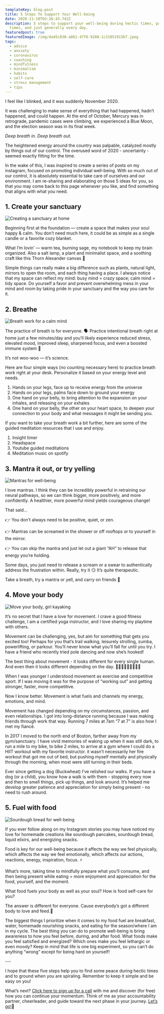 ```yaml
---
templateKey: blog-post
title: 5 Steps To Support Your Well-being
date: 2020-11-10T03:26:43.742Z
description: 5 steps to support your well-being during hectic times, pandemic
  times, and just generally every day.
featuredpost: true
featuredImage: /img/da45c030-a061-47f6-9288-1c31051915b7.jpeg
tags:
  - advice
  - anxiety
  - coronavirus
  - coaching
  - mindfulness
  - minimalism
  - habits
  - self-care
  - stress management
  - tips
---
```

I feel like I blinked, and it was suddenly November 2020.

It was challenging to make sense of everything that had happened, hadn’t happened, and could happen. At the end of October, Mercury was in retrograde, pandemic cases were climbing, we experienced a Blue Moon, and the election season was in its final week.

*Deep breath in. Deep breath out.*

The heightened energy around the country was palpable, catalyzed mostly by things out of our control. The overused word of 2020 - uncertainty - seemed exactly fitting for the time.



In the wake of this, I was inspired to create a series of posts on my instagram, focused on promoting individual well-being. With so much out of our control, it is absolutely essential to take care of ourselves and our environment. I am re-sharing and elaborating on those 5 ideas for you, so that you may come back to this page whenever you like, and find something that aligns with what you need.

## 1. Create your sanctuary

![Creating a sanctuary at home](/img/create-your-sanctuary.jpg "At home sanctuary ")

Beginning first at the foundation — create a space that makes your soul happy & calm. You don’t need much here, it could be as simple as a single candle or a favorite cozy blanket.

What I’m lovin’ — warm tea, burning sage, my notebook to keep my brain organized. Also a salt lamp, a plant and minimalist space, and a soothing craft like this Thorn Alexander canvas 💛

Simple things can really make a big difference such as plants, natural light, mirrors to open the room, and each thing having a place. I always notice that my space can reflect my mind: busy mind = crazy space; calm mind = tidy space. Do yourself a favor and prevent overwhelming mess in your mind and room by taking pride in your sanctuary and the way you care for it.

## 2. Breathe

![Breath work for a calm mind ](/img/breathing-calming-stress-relief.jpg "Breath work for a calm mind ")

The practice of breath is for everyone. 🗣 Practice intentional breath right at home just a few minutes/day and you’ll likely experience reduced stress, elevated mood, improved sleep, sharpened focus, and even a boosted immune system 🦠

It’s not woo-woo — it’s science.

Here are four simple ways (no counting necessary here) to practice breath work right at your desk. Personalize it based on your energy level and needs.

1. Hands on your legs, face up to receive energy from the universe
2. Hands on your legs, palms face down to ground your energy
3. One hand on your belly, to bring attention to the expansion on your inhales, and releasing on your exhales
4. One hand on your belly, the other on your heart space, to deepen your connection to your body and what messages it might be sending you.

If you want to take your breath work a bit further, here are some of the guided meditation resources that I use and enjoy.

1. Insight timer
2. Headspace
3. Youtube guided meditations
4. Meditation music on spotify

## 3. Mantra it out, or try yelling

![Mantras for well-being](/img/mantra-it-out.jpeg "Mantra it out")

I love mantras. I think they can be incredibly powerful in retraining our neural pathways, so we can think bigger, more positively, and more confidently. A healthier, more powerful mind yields courageous change!

That said…

👉 You don’t always need to be positive, quiet, or zen.

👉 Mantras can be screamed in the shower or off rooftops or to yourself in the mirror.

👉 You can skip the mantra and just let out a giant “AH” to release that energy you’re holding.

Some days, you just need to release a scream or a swear to authentically address the frustration within. Really, try it 😏 It’s quite therapeutic.

Take a breath, try a mantra or yell, and carry on friends 💛

## 4. Move your body

![Move your body, girl kayaking](/img/sheila-kayaking-movement.jpg "Kayaking")

It’s no secret that I have a love for movement. I crave a good fitness challenge, I am a certified yoga instructor, and I love sharing my playtime with others.

Movement can be challenging, yes, but aim for something that gets you excited too! Perhaps for you that’s trail walking, leisurely strolling, zumba, powerlifting, or parkour. You’ll never know what you’ll fall for until you try. I have a friend who recently tried pole dancing and now she’s hooked!

The best thing about movement - it looks different for every single human. And even then it looks different depending on the day. 🏃🏻‍♀️🤸🏻‍♂️🚴🏻‍♀️

When I was younger I understood movement as exercise and competitive sport. If I was moving it was for the purpose of “working out” and getting stronger, faster, more competitive.

Now I know better. Movement is what fuels and channels my energy, emotions, and mind.

Movement has changed depending on my circumstances, passion, and even relationships. I got into long-distance running because I was making friends through work that way. Running 7 miles at 7am “7 at 7” is also how I met my fiancé.

In 2017 I moved to the north end of Boston, farther away from my gym/sanctuary. I have vivid memories of waking up when it was still dark, to run a mile to my bike, to bike 2 miles, to arrive at a gym where I could do a HIIT workout with my favorite instructor. it wasn’t necessarily her fire workout that got me out of bed, but pushing myself mentally and physically through the morning, when most were still turning in their beds.

Ever since getting a dog (Buckwheat) I’ve relished our walks. If you have a dog (or a child), you know how a walk is with them - stopping every now and then to smell things, pick up things, and look around. It’s helped me develop greater patience and appreciation for simply being present - no need to rush around.

## 5. Fuel with food

![Sourdough bread for well-being](/img/sourdough-food-fuel.jpeg "Sourdough bread loaf")

If you ever follow along on my Instagram stories you may have noticed my love for homemade creations like sourdough pancakes, sourdough bread, liquid elixirs, and energizing snacks.

Food is key for our well-being because it affects the way we feel physically, which affects the way we feel emotionally, which affects our actions, reactions, energy, inspiration, focus. ⚡️

What’s more, taking time to mindfully prepare what you’ll consume, and then being present while eating = more enjoyment and appreciation for the food, yourself, and the moment.

What food fuels your body as well as your soul? How is food self-care for you?

The answer is different for everyone. Cause everybody’s got a different body to love and feed.🤍

The biggest things I prioritize when it comes to my food fuel are breakfast, water, homemade nourishing snacks, and eating for the season/where I am in my cycle. The best thing you can do to promote well-being is bring awareness to how you feel before, during, and after food. What foods make you feel satisfied and energized? Which ones make you feel lethargic or even moody? Keep in mind that life is one big experiment, so you can’t do anything “wrong” except for being hard on yourself!

\---

I hope that these five steps help you to find some peace during hectic times and to ground when you are spiraling. Remember to keep it simple and be easy on you!

What’s next? [Click here to sign up for a call](https://www.sheilaanne.com/book/exploration/) with me and discover (for free) how you can continue your momentum. Think of me as your accountability partner, cheerleader, and guide toward the next phase in your journey. [Let’s go!](https://www.sheilaanne.com/book/exploration/)🚀
